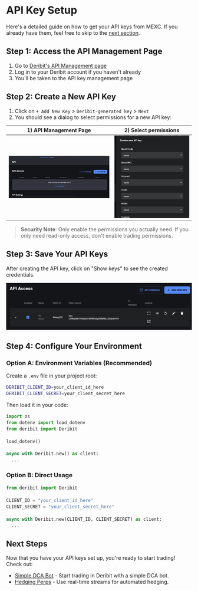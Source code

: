 # API Key Setup

Here's a detailed guide on how to get your API keys from MEXC. If you already have them, feel free to skip to the [next section](/trading-examples).

## Step 1: Access the API Management Page

1. Go to [Deribit's API Management page](https://www.deribit.com/account/BTC/api)
2. Log in to your Deribit account if you haven't already
3. You'll be taken to the API key management page

## Step 2: Create a New API Key

1. Click on `+ Add New Key` > `Deribit-generated key` > `Next`
2. You should see a dialog to select permissions for a new API key:

| 1) API Management Page | 2) Select permissions |
|---|---|
|![API Management Page](media/api_keys1.png)|![Select Permissions](media/api_keys2.png)|

> **Security Note**: Only enable the permissions you actually need. If you only need read-only access, don't enable trading permissions.

## Step 3: Save Your API Keys

After creating the API key, click on "Show keys" to see the created credentials.

![Save API Keys](media/api_keys3.png)

## Step 4: Configure Your Environment

### Option A: Environment Variables (Recommended)

Create a `.env` file in your project root:

```bash
DERIBIT_CLIENT_ID=your_client_id_here
DERIBIT_CLIENT_SECRET=your_client_secret_here
```

Then load it in your code:

```python
import os
from dotenv import load_dotenv
from deribit import Deribit

load_dotenv()

async with Deribit.new() as client:
  ...
```

### Option B: Direct Usage

```python
from deribit import Deribit

CLIENT_ID = "your_client_id_here"
CLIENT_SECRET = "your_client_secret_here"

async with Deribit.new(CLIENT_ID, CLIENT_SECRET) as client:
  ...
```

## Next Steps

Now that you have your API keys set up, you're ready to start trading! Check out:

- [Simple DCA Bot](/simple-dca-bot) - Start trading in Deribit with a simple DCA bot.
- [Hedging Perps](/hedging-perps) - Use real-time streams for automated hedging.
